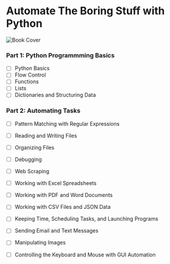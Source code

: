 # Automate The Boring Stuff with Python

![Book Cover](https://images-na.ssl-images-amazon.com/images/I/51z-IRt%2BlNL._SX376_BO1,204,203,200_.jpg)

### Part 1: Python Programmming Basics
- [ ] Python Basics
- [ ] Flow Control
- [ ] Functions
- [ ] Lists
- [ ] Dictionaries and Structuring Data

### Part 2: Automating Tasks
- [ ] Pattern Matching with Regular Expressions
- [ ] Reading and Writing Files
- [ ] Organizing Files
- [ ] Debugging
- [ ] Web Scraping
- [ ] Working with Excel Spreadsheets
- [ ] Working with PDF and Word Documents
- [ ] Working with CSV Files and JSON Data
- [ ] Keeping Time, Scheduling Tasks, and Launching Programs
- [ ] Sending Email and Text Messages
- [ ] Manipulating Images
- [ ] Controlling the Keyboard and Mouse with GUI Automation

